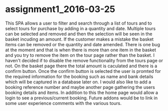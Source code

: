 # assignment1_2016-03-25
This SPA allows a user to filter and search through a list of tours and to select tours for purchase by adding in a quantity and date. Multiple tours can be selected and removed and then the selection will be seen in the basket incuding an amount. If the customer makes a mistake the basket items can be removed or the quantity and date amended. There is one bug at the moment and that is when there is more than one item in the basket and you try to remove the item on the tour page rather than the basket. I haven't decided if to disable the remove functionality from the tours page or not.  On the basket page there the total amount is caculated and there is a confirm button. Once the confirm button is selected the user is promted for the required information for the booking such as name and bank details which will be captured in a database later on.  I would also like to add a booking reference number and maybe another page gathering the users booking details and items.  In addition to this the home page would allow a login to see a previous/current booking.  Future addons would be to link in some user experience comments with the various tours.
